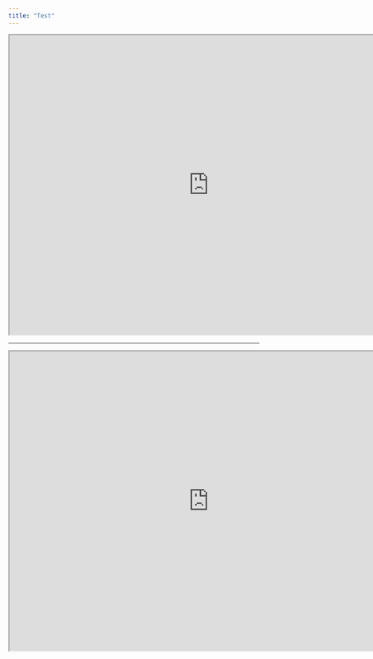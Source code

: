 ```yaml
---
title: "Test"
---
```


<p align="center">
<iframe src="https://openprocessing.org/sketch/1592113/embed/?plusEmbedHash=YTY1OGM4YjZjYTdkMTg3MjJkYTQ3YzFjZjdkZjZhNzRlMGVmNjI3YzllZmQwZjQxOWIxNDMwNWU2MmM2OWUxZjQ0ZTkyYmY4ZTBmMDVkY2FiNGJjYTU0NWE5ODc5N2VkZDcxNDY1N2JmMjNmNDg4NWFlNmU3ZDFhNTIzYjgwN2JIeitvMU00NDV4aWF3YzVIbVBOR1hsSDJjZTJkV0tIQTVNdGU0MXBxNURNa2xFV3BKNGRtZlJBRE43UVpNRmEyMmErTXZ2ZE55UjVZcWNvaHYyMjd1QT09&plusEmbedTitle=true" width="800" height="600"></iframe>
</p>

<hr>

<p align="center">
<iframe src="https://openprocessing.org/sketch/1590934/embed/?plusEmbedHash=MTAxMjdlZmRlNWZhNzVhNzE5YjAxMjJjM2I0OGE1YTRlNzcyZTg2ZjJiMTQ0MTk5YmM3YjY3ZDllNWE5NzA3MTMxNzdkNTdhNzU2ZDc2NzFhZGExNGIyMWI4YTk0ZjBjOTllMzhiNWM1ZTc2YjNlNzhiY2E3NGQxMGQzYzdiZDQ3TGFJWTRXNE80M2o1MXhGWlY4d05DSEJBV0xBUVdQL1JWNkt2THE0VjRVVFE3UFp3SHF5a21SVEc0N0lBcW81L0RtZWdxS2FDVVAvVWxMWVBDU1FrUT09&plusEmbedTitle=true" width="800" height="600"></iframe>
</p>